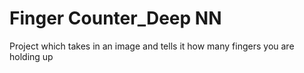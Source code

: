 # Finger Counter_Deep NN
 Project which takes in an image and tells it how many fingers you are holding up

